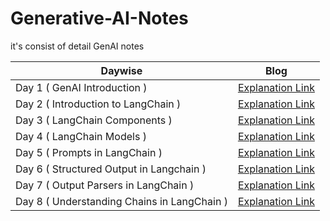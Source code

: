 # Generative-AI-Notes
it's consist of detail GenAI notes


|Daywise| Blog |
|-|-|
|Day 1 ( GenAI Introduction )| [Explanation Link](https://x.com/Sachintukumar/status/1903749743131422879) 
|Day 2 ( Introduction to LangChain )| [Explanation Link](https://x.com/Sachintukumar/status/1904579909940392075) 
|Day 3 ( LangChain Components )| [Explanation Link](https://x.com/Sachintukumar/status/1905083895961247929) 
|Day 4 ( LangChain Models )| [Explanation Link](https://x.com/Sachintukumar/status/1906027885573648739) 
|Day 5 ( Prompts in LangChain )| [Explanation Link](https://x.com/Sachintukumar/status/1906290036867309753) 
|Day 6 ( Structured Output in Langchain )| [Explanation Link](https://x.com/Sachintukumar/status/1907480981461725380) 
|Day 7 ( Output Parsers in LangChain )| [Explanation Link](https://x.com/Sachintukumar/status/1907839943097086408) 
|Day 8 ( Understanding Chains in LangChain )| [Explanation Link](https://x.com/Sachintukumar/status/1908418079005999409) 



